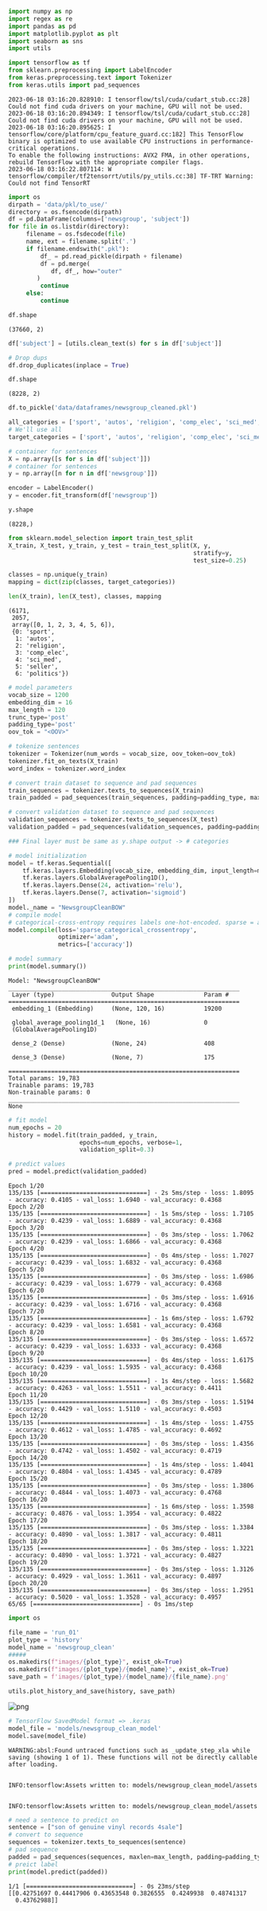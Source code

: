 ```python
import numpy as np
import regex as re
import pandas as pd
import matplotlib.pyplot as plt
import seaborn as sns
import utils

import tensorflow as tf
from sklearn.preprocessing import LabelEncoder
from keras.preprocessing.text import Tokenizer
from keras.utils import pad_sequences
```

    2023-06-18 03:16:20.828910: I tensorflow/tsl/cuda/cudart_stub.cc:28] Could not find cuda drivers on your machine, GPU will not be used.
    2023-06-18 03:16:20.894349: I tensorflow/tsl/cuda/cudart_stub.cc:28] Could not find cuda drivers on your machine, GPU will not be used.
    2023-06-18 03:16:20.895625: I tensorflow/core/platform/cpu_feature_guard.cc:182] This TensorFlow binary is optimized to use available CPU instructions in performance-critical operations.
    To enable the following instructions: AVX2 FMA, in other operations, rebuild TensorFlow with the appropriate compiler flags.
    2023-06-18 03:16:22.807114: W tensorflow/compiler/tf2tensorrt/utils/py_utils.cc:38] TF-TRT Warning: Could not find TensorRT



```python
import os
dirpath = 'data/pkl/to_use/'
directory = os.fsencode(dirpath)
df = pd.DataFrame(columns=['newsgroup', 'subject'])
for file in os.listdir(directory):
     filename = os.fsdecode(file)
     name, ext = filename.split('.')
     if filename.endswith(".pkl"): 
         df_ = pd.read_pickle(dirpath + filename) 
         df = pd.merge(
            df, df_, how="outer"
        )
         continue
     else:
         continue
```


```python
df.shape
```




    (37660, 2)




```python
df['subject'] = [utils.clean_text(s) for s in df['subject']]
```


```python
# Drop dups
df.drop_duplicates(inplace = True)
```


```python
df.shape
```




    (8228, 2)




```python
df.to_pickle('data/dataframes/newsgroup_cleaned.pkl')
```


```python
all_categories = ['sport', 'autos', 'religion', 'comp_elec', 'sci_med', 'seller', 'politics']
# We'll use all
target_categories = ['sport', 'autos', 'religion', 'comp_elec', 'sci_med', 'seller', 'politics']
```


```python
# container for sentences
X = np.array([s for s in df['subject']])
# container for sentences
y = np.array([n for n in df['newsgroup']])
```


```python
encoder = LabelEncoder()
y = encoder.fit_transform(df['newsgroup'])
```


```python
y.shape
```




    (8228,)




```python
from sklearn.model_selection import train_test_split
X_train, X_test, y_train, y_test = train_test_split(X, y,
                                                    stratify=y, 
                                                    test_size=0.25)

classes = np.unique(y_train)
mapping = dict(zip(classes, target_categories))

len(X_train), len(X_test), classes, mapping
```




    (6171,
     2057,
     array([0, 1, 2, 3, 4, 5, 6]),
     {0: 'sport',
      1: 'autos',
      2: 'religion',
      3: 'comp_elec',
      4: 'sci_med',
      5: 'seller',
      6: 'politics'})




```python
# model parameters
vocab_size = 1200
embedding_dim = 16
max_length = 120
trunc_type='post'
padding_type='post'
oov_tok = "<OOV>"
```


```python
# tokenize sentences
tokenizer = Tokenizer(num_words = vocab_size, oov_token=oov_tok)
tokenizer.fit_on_texts(X_train)
word_index = tokenizer.word_index

# convert train dataset to sequence and pad sequences
train_sequences = tokenizer.texts_to_sequences(X_train)
train_padded = pad_sequences(train_sequences, padding=padding_type, maxlen=max_length)

# convert validation dataset to sequence and pad sequences
validation_sequences = tokenizer.texts_to_sequences(X_test)
validation_padded = pad_sequences(validation_sequences, padding=padding_type, maxlen=max_length)
```


```python
### Final layer must be same as y.shape output -> # categories
```


```python
# model initialization
model = tf.keras.Sequential([
    tf.keras.layers.Embedding(vocab_size, embedding_dim, input_length=max_length),
    tf.keras.layers.GlobalAveragePooling1D(),
    tf.keras.layers.Dense(24, activation='relu'),
    tf.keras.layers.Dense(7, activation='sigmoid')
])
model._name = "NewsgroupCleanBOW"
# compile model
# categorical-cross-entropy requires labels one-hot-encoded. sparse = as ints. binary = t/f
model.compile(loss='sparse_categorical_crossentropy',
              optimizer='adam',
              metrics=['accuracy'])

# model summary
print(model.summary())
```

    Model: "NewsgroupCleanBOW"
    _________________________________________________________________
     Layer (type)                Output Shape              Param #   
    =================================================================
     embedding_1 (Embedding)     (None, 120, 16)           19200     
                                                                     
     global_average_pooling1d_1   (None, 16)               0         
     (GlobalAveragePooling1D)                                        
                                                                     
     dense_2 (Dense)             (None, 24)                408       
                                                                     
     dense_3 (Dense)             (None, 7)                 175       
                                                                     
    =================================================================
    Total params: 19,783
    Trainable params: 19,783
    Non-trainable params: 0
    _________________________________________________________________
    None



```python
# fit model
num_epochs = 20
history = model.fit(train_padded, y_train, 
                    epochs=num_epochs, verbose=1,
                    validation_split=0.3)

# predict values
pred = model.predict(validation_padded)
```

    Epoch 1/20
    135/135 [==============================] - 2s 5ms/step - loss: 1.8095 - accuracy: 0.4105 - val_loss: 1.6940 - val_accuracy: 0.4368
    Epoch 2/20
    135/135 [==============================] - 1s 5ms/step - loss: 1.7105 - accuracy: 0.4239 - val_loss: 1.6889 - val_accuracy: 0.4368
    Epoch 3/20
    135/135 [==============================] - 0s 3ms/step - loss: 1.7062 - accuracy: 0.4239 - val_loss: 1.6866 - val_accuracy: 0.4368
    Epoch 4/20
    135/135 [==============================] - 0s 4ms/step - loss: 1.7027 - accuracy: 0.4239 - val_loss: 1.6832 - val_accuracy: 0.4368
    Epoch 5/20
    135/135 [==============================] - 0s 3ms/step - loss: 1.6986 - accuracy: 0.4239 - val_loss: 1.6779 - val_accuracy: 0.4368
    Epoch 6/20
    135/135 [==============================] - 0s 3ms/step - loss: 1.6916 - accuracy: 0.4239 - val_loss: 1.6716 - val_accuracy: 0.4368
    Epoch 7/20
    135/135 [==============================] - 1s 6ms/step - loss: 1.6792 - accuracy: 0.4239 - val_loss: 1.6581 - val_accuracy: 0.4368
    Epoch 8/20
    135/135 [==============================] - 0s 3ms/step - loss: 1.6572 - accuracy: 0.4239 - val_loss: 1.6333 - val_accuracy: 0.4368
    Epoch 9/20
    135/135 [==============================] - 0s 4ms/step - loss: 1.6175 - accuracy: 0.4239 - val_loss: 1.5935 - val_accuracy: 0.4368
    Epoch 10/20
    135/135 [==============================] - 1s 4ms/step - loss: 1.5682 - accuracy: 0.4263 - val_loss: 1.5511 - val_accuracy: 0.4411
    Epoch 11/20
    135/135 [==============================] - 0s 3ms/step - loss: 1.5194 - accuracy: 0.4429 - val_loss: 1.5110 - val_accuracy: 0.4503
    Epoch 12/20
    135/135 [==============================] - 1s 4ms/step - loss: 1.4755 - accuracy: 0.4612 - val_loss: 1.4785 - val_accuracy: 0.4692
    Epoch 13/20
    135/135 [==============================] - 0s 3ms/step - loss: 1.4356 - accuracy: 0.4742 - val_loss: 1.4502 - val_accuracy: 0.4719
    Epoch 14/20
    135/135 [==============================] - 1s 4ms/step - loss: 1.4041 - accuracy: 0.4804 - val_loss: 1.4345 - val_accuracy: 0.4789
    Epoch 15/20
    135/135 [==============================] - 0s 3ms/step - loss: 1.3806 - accuracy: 0.4844 - val_loss: 1.4073 - val_accuracy: 0.4768
    Epoch 16/20
    135/135 [==============================] - 1s 6ms/step - loss: 1.3598 - accuracy: 0.4876 - val_loss: 1.3954 - val_accuracy: 0.4822
    Epoch 17/20
    135/135 [==============================] - 0s 3ms/step - loss: 1.3384 - accuracy: 0.4890 - val_loss: 1.3817 - val_accuracy: 0.4811
    Epoch 18/20
    135/135 [==============================] - 0s 3ms/step - loss: 1.3221 - accuracy: 0.4890 - val_loss: 1.3721 - val_accuracy: 0.4827
    Epoch 19/20
    135/135 [==============================] - 0s 3ms/step - loss: 1.3126 - accuracy: 0.4929 - val_loss: 1.3611 - val_accuracy: 0.4897
    Epoch 20/20
    135/135 [==============================] - 0s 3ms/step - loss: 1.2951 - accuracy: 0.5020 - val_loss: 1.3528 - val_accuracy: 0.4957
    65/65 [==============================] - 0s 1ms/step



```python
import os

file_name = 'run_01'
plot_type = 'history'
model_name = 'newsgroup_clean'
#####
os.makedirs(f"images/{plot_type}", exist_ok=True)
os.makedirs(f"images/{plot_type}/{model_name}", exist_ok=True)
save_path = f'images/{plot_type}/{model_name}/{file_name}.png' 

utils.plot_history_and_save(history, save_path)
```


![png](clean_run_01_files/clean_run_01_17_0.png)



```python
# TensorFlow SavedModel format => .keras
model_file = 'models/newsgroup_clean_model'
model.save(model_file)
```

    WARNING:absl:Found untraced functions such as _update_step_xla while saving (showing 1 of 1). These functions will not be directly callable after loading.


    INFO:tensorflow:Assets written to: models/newsgroup_clean_model/assets


    INFO:tensorflow:Assets written to: models/newsgroup_clean_model/assets



```python
# need a sentence to predict on
sentence = ["son of genuine vinyl records 4sale"]
# convert to sequence
sequences = tokenizer.texts_to_sequences(sentence)
# pad sequence
padded = pad_sequences(sequences, maxlen=max_length, padding=padding_type, truncating=trunc_type)
# preict label
print(model.predict(padded))
```

    1/1 [==============================] - 0s 23ms/step
    [[0.42751697 0.44417906 0.43653548 0.3826555  0.4249938  0.48741317
      0.43762988]]

